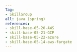 ```yaml
---
Tag: 
- SkillGroup
all: java (spring)
references:
- skill-base-05-20-AWS
- skill-base-05-21-GCP
- skill-base-05-22-azure
- skill-base-05-14-aws-fargate
---
```

